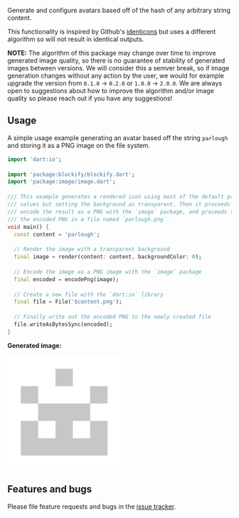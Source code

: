 Generate and configure avatars based off of the hash of any arbitrary string content.

This functionality is inspired by Github's [identicons](https://github.blog/2013-08-14-identicons/) but uses
a different algorithm so will not result in identical outputs.

**NOTE:** The algorithm of this package may change over time to improve generated image quality, so there is no
guarantee of stability of generated images between versions. We will consider this a semver break, so if image
generation changes without any action by the user, we would for example upgrade the version from `0.1.0` -> `0.2.0` or
`1.0.0` -> `2.0.0`. We are always open to suggestions about how to improve the algorithm and/or image quality so please
reach out if you have any suggestions!

## Usage

A simple usage example generating an avatar based off the string `parlough` and storing it as
a PNG image on the file system.

```dart
import 'dart:io';

import 'package:blockify/blockify.dart';
import 'package:image/image.dart';

/// This example generates a rendered icon using most of the default parameter
/// values but setting the background as transparent. Then it proceeds to
/// encode the result as a PNG with the `image` package, and proceeds to store
/// the encoded PNG in a file named `parlough.png`.
void main() {
  const content = 'parlough';

  // Render the image with a transparent background
  final image = render(content: content, backgroundColor: 0);

  // Encode the image as a PNG image with the `image` package
  final encoded = encodePng(image);

  // Create a new file with the `dart:io` library
  final file = File('$content.png');

  // Finally write out the encoded PNG to the newly created file
  file.writeAsBytesSync(encoded);
}

```

**Generated image:**

![The generated image](example/parlough.png)

## Features and bugs

Please file feature requests and bugs in the [issue tracker][tracker].

[tracker]: https://github.com/parlough/blockify
